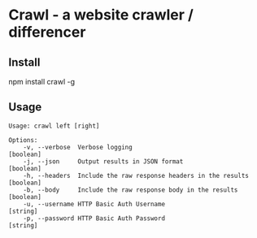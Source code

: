 # Crawl - a website crawler / differencer

## Install

   npm install crawl -g

## Usage

	Usage: crawl left [right]

	Options:
		-v, --verbose  Verbose logging                                  [boolean]
		-j, --json     Output results in JSON format                    [boolean]
		-h, --headers  Include the raw response headers in the results  [boolean]
		-b, --body     Include the raw response body in the results     [boolean]
		-u, --username HTTP Basic Auth Username                         [string]
		-p, --password HTTP Basic Auth Password                         [string]
